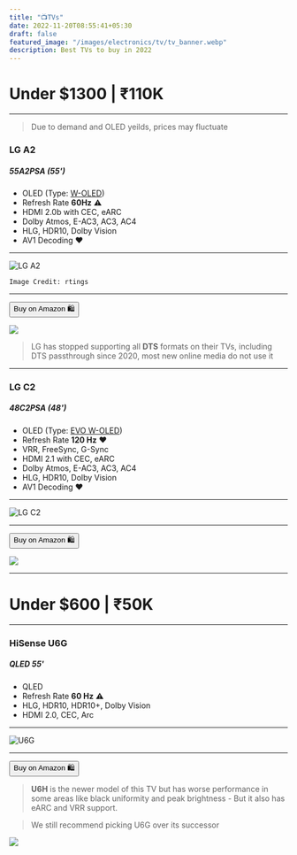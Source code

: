 ```yaml
---
title: "📺TVs"
date: 2022-11-20T08:55:41+05:30
draft: false
featured_image: "/images/electronics/tv/tv_banner.webp"
description: Best TVs to buy in 2022
---
```

<link rel="stylesheet" href="/styles.css">

# Under $1300 | ₹110K
___

> Due to demand and OLED yeilds, prices may fluctuate

### LG A2
##### 55A2PSA (55')

- OLED (Type: [W-OLED](https://www.pcmag.com/encyclopedia/term/woled))
- Refresh Rate **60Hz** ⚠️
- HDMI 2.0b with CEC, eARC
- Dolby Atmos, E-AC3, AC3, AC4
- HLG, HDR10, Dolby Vision
- AV1 Decoding ❤️
___

![LG A2](/images/electronics/tv/lg_a2.webp)

`Image Credit: rtings`
___

<button class="button-58" role="button" onclick="location.href='https://amzn.to/3GusjT6'" >Buy on Amazon 🛍️</button>

<!-- LG A2 55 -->
<a href="https://www.amazon.in/LG-inches-Ultra-Smart-55A2PSA/dp/B0B3WDC8BK?crid=1UBUK0PANUQ9P&keywords=LG+OLED&qid=1668948411&qu=eyJxc2MiOiI0Ljg1IiwicXNhIjoiNC4zMCIsInFzcCI6IjAuOTIifQ%3D%3D&sprefix=lg+oled%2Caps%2C233&sr=8-3&linkCode=li2&tag=jinjja-21&linkId=b7365b0818a51f521baf67ddfb38c0c2&language=en_IN&ref_=as_li_ss_il" target="_blank"><img border="0" src="//ws-in.amazon-adsystem.com/widgets/q?_encoding=UTF8&ASIN=B0B3WDC8BK&Format=_SL160_&ID=AsinImage&MarketPlace=IN&ServiceVersion=20070822&WS=1&tag=jinjja-21&language=en_IN" ></a><img src="https://ir-in.amazon-adsystem.com/e/ir?t=jinjja-21&language=en_IN&l=li2&o=31&a=B0B3WDC8BK" width="1" height="1" border="0" alt="" style="border:none !important; margin:0px !important;" />

> LG has stopped supporting all **DTS** formats on their TVs, including DTS passthrough since 2020, most new online media do not use it
___

### LG C2
##### 48C2PSA (48')

- OLED (Type: [EVO W-OLED](https://www.oled-info.com/lg-displays-oled-ex-technology-increases-brightness-lifetime-size-and-image))
- Refresh Rate **120 Hz** ❤️
- VRR, FreeSync, G-Sync
- HDMI 2.1 with CEC, eARC
- Dolby Atmos, E-AC3, AC3, AC4
- HLG, HDR10, Dolby Vision
- AV1 Decoding ❤️
___

![LG C2](/images/electronics/tv/lg_c2.webp)
___

<button class="button-58" role="button" onclick="location.href='https://amzn.to/3TQfEgj'" >Buy on Amazon 🛍️</button>

<!-- LG C2 48 -->
<a href="https://www.amazon.in/LG-Inches-Ultra-Smart-OLED48C2PSA/dp/B0B8NLZY87?crid=1UBUK0PANUQ9P&keywords=LG+OLED&qid=1668948411&qu=eyJxc2MiOiI0Ljg1IiwicXNhIjoiNC4zMCIsInFzcCI6IjAuOTIifQ%3D%3D&sprefix=lg+oled%2Caps%2C233&sr=8-6&linkCode=li2&tag=jinjja-21&linkId=2db1902a1bbfe8ceb4c501cf87e2bbd7&language=en_IN&ref_=as_li_ss_il" target="_blank"><img border="0" src="//ws-in.amazon-adsystem.com/widgets/q?_encoding=UTF8&ASIN=B0B8NLZY87&Format=_SL160_&ID=AsinImage&MarketPlace=IN&ServiceVersion=20070822&WS=1&tag=jinjja-21&language=en_IN" ></a><img src="https://ir-in.amazon-adsystem.com/e/ir?t=jinjja-21&language=en_IN&l=li2&o=31&a=B0B8NLZY87" width="1" height="1" border="0" alt="" style="border:none !important; margin:0px !important;" />

___

# Under $600 | ₹50K
___

### HiSense U6G
##### QLED 55'

- QLED
- Refresh Rate **60 Hz** ⚠️
- HLG, HDR10, HDR10+, Dolby Vision
- HDMI 2.0, CEC, Arc
___

![U6G](/images/electronics/tv/U6G.webp)
___

<button class="button-58" role="button" onclick="location.href='https://amzn.to/3U6H55v'" >Buy on Amazon 🛍️</button>

> **U6H** is the newer model of this TV but has worse performance in some areas like black uniformity and peak brightness - But it also has eARC and VRR support. 

> We still recommend picking U6G over its successor

<!-- HiSense U6G -->
<a href="https://www.amazon.in/Hisense-inches-Certified-Android-55U6G/dp/B099K3F5D1?crid=3LTYQ8MASFGJM&keywords=U6H+hisense&qid=1669210089&qu=eyJxc2MiOiIyLjMzIiwicXNhIjoiMS4zMCIsInFzcCI6IjAuMDAifQ%3D%3D&sprefix=u6h+hisens%2Caps%2C176&sr=8-3&linkCode=li2&tag=jinjja-21&linkId=1c49c9687c96e5bf2ffc3f807e43086c&language=en_IN&ref_=as_li_ss_il" target="_blank"><img border="0" src="//ws-in.amazon-adsystem.com/widgets/q?_encoding=UTF8&ASIN=B099K3F5D1&Format=_SL160_&ID=AsinImage&MarketPlace=IN&ServiceVersion=20070822&WS=1&tag=jinjja-21&language=en_IN" ></a><img src="https://ir-in.amazon-adsystem.com/e/ir?t=jinjja-21&language=en_IN&l=li2&o=31&a=B099K3F5D1" width="1" height="1" border="0" alt="" style="border:none !important; margin:0px !important;" />